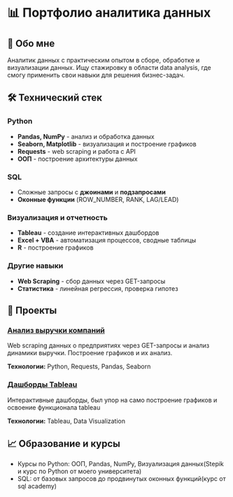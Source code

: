 
# 📊 Портфолио аналитика данных

## 👋 Обо мне
Аналитик данных с практическим опытом в сборе, обработке и визуализации данных. Ищу стажировку в области data analysis, где смогу применить свои навыки для решения бизнес-задач.

## 🛠 Технический стек
### **Python**
- **Pandas, NumPy** - анализ и обработка данных
- **Seaborn, Matplotlib** - визуализация и построение графиков
- **Requests** - web scraping и работа с API
- **ООП** - построение архитектуры данных

### **SQL**
- Сложные запросы с **джоинами** и **подзапросами**
- **Оконные функции** (ROW_NUMBER, RANK, LAG/LEAD)

### **Визуализация и отчетность**
- **Tableau** - создание интерактивных дашбордов
- **Excel + VBA** - автоматизация процессов, сводные таблицы
- **R** - построение графиков

### **Другие навыки**
- **Web Scraping** - сбор данных через GET-запросы
- **Статистика** - линейная регрессия, проверка гипотез

## 📁 Проекты

### [Анализ выручки компаний](/companies_research.ipynb)
Web scraping данных о предприятиях через GET-запросы и анализ динамики выручки. Построение графиков и их анализ.

**Технологии:** Python, Requests, Pandas, Seaborn

### [Дашборды Tableau](tableau-dashboards/)
Интерактивные дашборды, был упор на само построение графиков и освоение функционала tableau

**Технологии:** Tableau, Data Visualization

## 📈 Образование и курсы
- Курсы по Python: ООП, Pandas, NumPy, Визуализация данных(Stepik и курс по Python от моего университета)
- SQL: от базовых запросов до продвинутых оконных функций(курс от sql academy)
